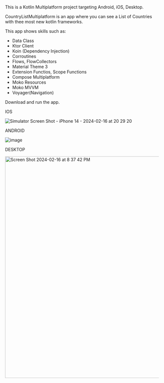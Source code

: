 This is a Kotlin Multiplatform project targeting Android, iOS, Desktop.

CountryListMultiplatform is an app where you can see a List of Countries with thee most new kotlin frameworks.

This app shows skills such as:


* Data Class
* Ktor Client 
* Koin (Dependency Injection)
* Corroutines
* Flows, FlowCollectors
* Material Theme 3
* Extension Functios, Scope Functions
* Compose Multiplatform
* Moko Resources
* Moko MVVM
* Voyager(Navigation)

Download and run the app.

IOS

![Simulator Screen Shot - iPhone 14 - 2024-02-16 at 20 29 20](https://github.com/dj97125/CountryListMultiplatform/assets/102561977/a8d3f0ef-06a8-42e2-af80-8c70588aff57)

ANDROID

![image](https://github.com/dj97125/CountryListMultiplatform/assets/102561977/03334eb1-ff23-43af-9939-c95a8ba4e925)

DESKTOP

<img width="725" alt="Screen Shot 2024-02-16 at 8 37 42 PM" src="https://github.com/dj97125/CountryListMultiplatform/assets/102561977/c18b0255-1ffc-4bfe-a858-7ccb47dc622c">


